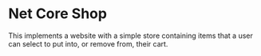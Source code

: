 # Net Core Shop

This implements a website with a simple store containing items that a user can select to put into, or remove from, their cart.


